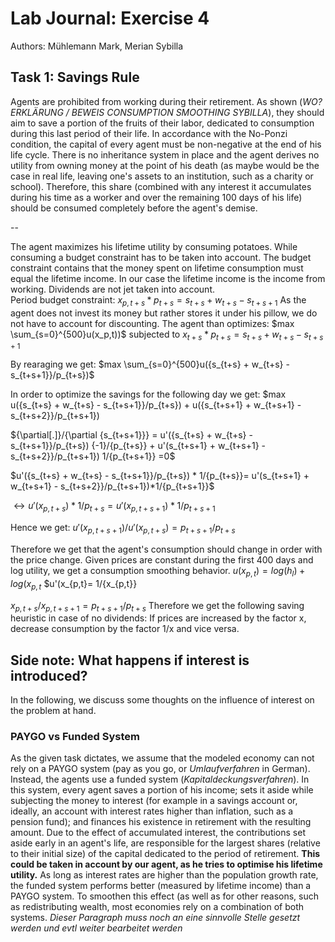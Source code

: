 # Lab Journal: Exercise 4

Authors: Mühlemann Mark, Merian Sybilla

## Task 1: Savings Rule

Agents are prohibited from working during their retirement. As shown (_WO? ERKLÄRUNG / BEWEIS CONSUMPTION SMOOTHING SYBILLA_),  they should aim to save a portion of the fruits of their labor, dedicated to consumption during this last period of their life. In accordance with the No-Ponzi condition, the capital of every agent must be non-negative at the end of his life cycle. There is no inheritance system in place and the agent derives no utility from owning money at the point of his death (as maybe would be the case in real life, leaving one's assets to an institution, such as a charity or school). Therefore, this share (combined with any interest it accumulates during his time as a worker and over the remaining 100 days of his life) should be consumed completely before the agent's demise. 

--

The agent maximizes his lifetime utility by consuming potatoes. While consuming a budget constraint has to be taken into account. The budget constraint contains that the money spent on lifetime consumption must equal the lifetime income. In our case the lifetime income is the income from working. Dividends are not jet taken into account.  
Period budget constraint: 
$x_{p,t+s} * p_{t+s}= s_{t+s} + w_{t+s} - s_{t+s+1}$
As the agent does not invest its money but rather stores it under his pillow, we do not have to account for discounting. 
The agent than optimizes:
$max \sum_{s=0}^{500}u(x_p,t))$ subjected to $x_{t+s} * p_{t+s}= s_{t+s} + w_{t+s} - s_{t+s+1}$

By rearaging we get:
$max \sum_{s=0}^{500}u({s_{t+s} + w_{t+s} - s_{t+s+1}}/p_{t+s})$

In order to optimize the savings for the following day we get:
$max u({s_{t+s} + w_{t+s} - s_{t+s+1}}/p_{t+s}) + u({s_{t+s+1} + w_{t+s+1} - s_{t+s+2}}/p_{t+s+1})

${\partial[.]}/{\partial {s_{t+s+1}}} = u'({s_{t+s} + w_{t+s} - s_{t+s+1}}/p_{t+s}) {-1}/{p_{t+s}} + u'(s_{t+s+1} + w_{t+s+1} - s_{t+s+2}}/p_{t+s+1}) 1/{p_{t+s+1}} =0$

$u'({s_{t+s} + w_{t+s} - s_{t+s+1}}/p_{t+s}) * 1/{p_{t+s}}= u'(s_{t+s+1} + w_{t+s+1} - s_{t+s+2}}/p_{t+s+1})*1/{p_{t+s+1}}$

$\leftrightarrow u'(x_{p,t+s}) * 1/{p_{t+s}}= u'(x_{p,t+s+1})*1/{p_{t+s+1}}$

Hence we get:
$u'(x_{p,t+s+1})/u'(x_{p,t+s})=p_{t+s+1}/p_{t+s}$

Therefore we get that the agent's consumption should change in order with the price change. 
Given prices are constant during the first 400 days and log utility, we get a consumption smoothing behavior.
$u(x_{p,t})= log(h_l)+ log(x_{p,t}$
$u'(x_{p,t}= 1/{x_{p,t}}

$x_{p,t+s}/x_{p,t+s+1}=p_{t+s+1}/p_{t+s}$
Therefore we get the following saving heuristic in case of no dividends: If prices are increased by the factor x, decrease consumption by the factor 1/x and vice versa.



## Side note: What happens if interest is introduced?
In the following, we discuss some thoughts on the influence of interest on the problem at hand. 
### PAYGO vs Funded System
As the given task dictates, we assume that the modeled economy can not rely on a PAYGO system (pay as you go, or _Umlaufverfahren_ in German). Instead, the agents use a funded system (_Kapitaldeckungsverfahren_). In this system, every agent saves a portion of his income; sets it aside while subjecting the money to interest (for example in a savings account or, ideally, an account with interest rates higher than inflation, such as a pension fund); and finances his existence in retirement with the resulting amount. Due to the effect of accumulated interest, the contributions set aside early in an agent's life, are responsible for the largest shares (relative to their initial size) of the capital dedicated to the period of retirement. **This could be taken in account by our agent, as he tries to optimise his lifetime utility.** As long as interest rates are higher than the population growth rate, the funded system performs better (measured by lifetime income) than a PAYGO system. To smoothen this effect (as well as for other reasons, such as redistributing wealth, most economies rely on a combination of both systems. 
*Dieser Paragraph muss noch an eine sinnvolle Stelle gesetzt werden und evtl weiter bearbeitet werden*
